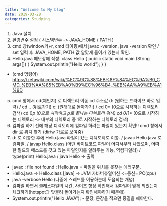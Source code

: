 ```yaml
---
title: "Welcome to My blog"
date: 2019-03-28
categories: Studying
---
```

1. Java 설치
2. 환경변수 설정 ( 시스템변수 -> JAVA_HOME / PATH )
3. cmd 창(window키+r, cmd 타이핑)에서 javac -version, java -version 확인 / set 입력 후 JAVA_HOME, PATH 값 알맞게 들어가 있는지 확인.
4. Hello.java 메모장에 작성.
            class Hello {
            public static void main (String args[]) {
            System.out.println("Hello world");
            }
        }
*  (cmd 명령어)
             https://zetawiki.com/wiki/%EC%9C%88%EB%8F%84%EC%9A%B0_CMD_%EB%AA%85%EB%A0%B9%EC%96%B4_%EB%AA%A9%EB%A1%9D 
5. cmd 창에서 cd(체인지) 로 디렉토리 이동 
cd 주소값
d: (원하는 드라이브 바로 입력)
/ cd .. (뒤로가기)
 c: (원래대로 돌아가기)
/ cd 0* (0으로 시작하는 디렉토리 검색)
 cd 0*p (0으로 시작하고 p로 끝나는 디렉토리 검색)
 cd 0*/1* (0으로 시작하는 디렉토리 -> 내부의 디렉토리 중 1로 시작하는 디렉토리 검색)
6. 컴파일 하기 전에 해당 디렉토리에 컴파일 하려는 파일이 있는지 확인!!
cmd 창에서 dir 로 위치 찾기 (dir/w 가로로 보여줌) 
7. d: 로 이동한 후에 Hello.java 파일이 있는 디렉토리로 이동.
/ javac Hello.java 로 컴파일.
/ javap Hello.class (어떤 바이트코드 파일이 어디서부터 나왔으며, 어떠한 필드와 메소드를 갖고 있는 파일인지를 알려주는 기능, 역컴파일러)
/ type(print) Hello.java
/ java Hello -> 출력




* javac : file not found : Hello.java = 파일을 위치를 못찾는 에러구문.
* Hello.java => Hello.class [java] => JVM 자바버츄얼머신 <=통신= PC(cpu)
* java -verbose Hello (나중에 스레드를 이용하는데 도움되는 개념)
* 컴파일 하면서 클래스파일의 시간, 사이즈 항상 확인해서 컴파일이 맞게 되었는지 체크하기(hotspot과 맞물려 돌아가는지 확인해야하기 때문에)
* System.out.println("Hello JAVA");  - 문장, 문장을 적으면 종결을 해야한다. 
